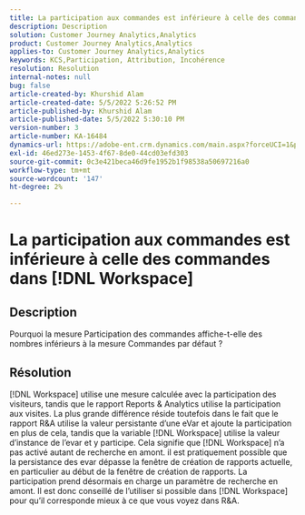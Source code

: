 ```yaml
---
title: La participation aux commandes est inférieure à celle des commandes dans [!DNL Workspace]
description: Description
solution: Customer Journey Analytics,Analytics
product: Customer Journey Analytics,Analytics
applies-to: Customer Journey Analytics,Analytics
keywords: KCS,Participation, Attribution, Incohérence
resolution: Resolution
internal-notes: null
bug: false
article-created-by: Khurshid Alam
article-created-date: 5/5/2022 5:26:52 PM
article-published-by: Khurshid Alam
article-published-date: 5/5/2022 5:30:10 PM
version-number: 3
article-number: KA-16484
dynamics-url: https://adobe-ent.crm.dynamics.com/main.aspx?forceUCI=1&pagetype=entityrecord&etn=knowledgearticle&id=5624a68b-98cc-ec11-a7b5-6045bd00dbbc
exl-id: 46ed273e-1453-4f67-8de0-44cd03efd303
source-git-commit: 0c3e421beca46d9fe1952b1f98538a50697216a0
workflow-type: tm+mt
source-wordcount: '147'
ht-degree: 2%

---
```


# La participation aux commandes est inférieure à celle des commandes dans [!DNL Workspace]

## Description


Pourquoi la mesure Participation des commandes affiche-t-elle des nombres inférieurs à la mesure Commandes par défaut ?


## Résolution


[!DNL Workspace] utilise une mesure calculée avec la participation des visiteurs, tandis que le rapport Reports &amp; Analytics utilise la participation aux visites. La plus grande différence réside toutefois dans le fait que le rapport R&amp;A utilise la valeur persistante d’une eVar et ajoute la participation en plus de cela, tandis que la variable [!DNL Workspace] utilise la valeur d’instance de l’evar et y participe. Cela signifie que [!DNL Workspace] n’a pas activé autant de recherche en amont. il est pratiquement possible que la persistance des evar dépasse la fenêtre de création de rapports actuelle, en particulier au début de la fenêtre de création de rapports. La participation prend désormais en charge un paramètre de recherche en amont. Il est donc conseillé de l’utiliser si possible dans [!DNL Workspace] pour qu’il corresponde mieux à ce que vous voyez dans R&amp;A.
